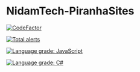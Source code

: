 # NidamTech-PiranhaSites
[![CodeFactor](https://www.codefactor.io/repository/github/nidamtech/nidamtech-piranhasites/badge)](https://www.codefactor.io/repository/github/nidamtech/nidamtech-piranhasites)

[![Total alerts](https://img.shields.io/lgtm/alerts/g/nidamtech/NidamTech-PiranhaSites.svg?logo=lgtm&logoWidth=18)](https://lgtm.com/projects/g/nidamtech/NidamTech-PiranhaSites/alerts/)

[![Language grade: JavaScript](https://img.shields.io/lgtm/grade/javascript/g/nidamtech/NidamTech-PiranhaSites.svg?logo=lgtm&logoWidth=18)](https://lgtm.com/projects/g/nidamtech/NidamTech-PiranhaSites/context:javascript)

[![Language grade: C#](https://img.shields.io/lgtm/grade/csharp/g/nidamtech/NidamTech-PiranhaSites.svg?logo=lgtm&logoWidth=18)](https://lgtm.com/projects/g/nidamtech/NidamTech-PiranhaSites/context:csharp)
